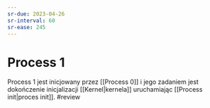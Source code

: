 ```yaml
---
sr-due: 2023-04-26
sr-interval: 60
sr-ease: 245
---
```


# Process 1
Process 1 jest inicjowany przez [[Process 0]] i jego zadaniem jest dokończenie inicjalizacji [[Kernel|kernela]] uruchamiając [[Process init|proces init]].
#review